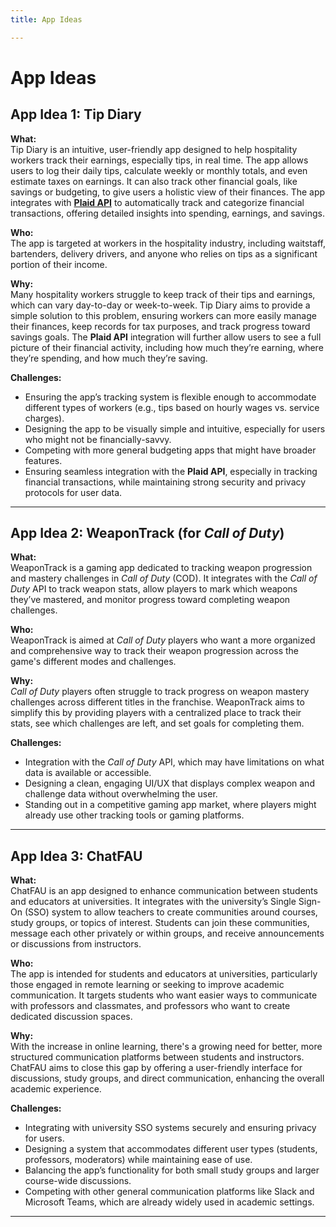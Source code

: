 ```yaml
---
title: App Ideas

---
```


# App Ideas

## App Idea 1: Tip Diary
**What:**  
Tip Diary is an intuitive, user-friendly app designed to help hospitality workers track their earnings, especially tips, in real time. The app allows users to log their daily tips, calculate weekly or monthly totals, and even estimate taxes on earnings. It can also track other financial goals, like savings or budgeting, to give users a holistic view of their finances. The app integrates with **[Plaid API](https://plaid.com/)** to automatically track and categorize financial transactions, offering detailed insights into spending, earnings, and savings.

**Who:**  
The app is targeted at workers in the hospitality industry, including waitstaff, bartenders, delivery drivers, and anyone who relies on tips as a significant portion of their income.

**Why:**  
Many hospitality workers struggle to keep track of their tips and earnings, which can vary day-to-day or week-to-week. Tip Diary aims to provide a simple solution to this problem, ensuring workers can more easily manage their finances, keep records for tax purposes, and track progress toward savings goals. The **Plaid API** integration will further allow users to see a full picture of their financial activity, including how much they’re earning, where they’re spending, and how much they’re saving.

**Challenges:**  
- Ensuring the app’s tracking system is flexible enough to accommodate different types of workers (e.g., tips based on hourly wages vs. service charges).
- Designing the app to be visually simple and intuitive, especially for users who might not be financially-savvy.
- Competing with more general budgeting apps that might have broader features.
- Ensuring seamless integration with the **Plaid API**, especially in tracking financial transactions, while maintaining strong security and privacy protocols for user data.

---

## App Idea 2: WeaponTrack (for *Call of Duty*)
**What:**  
WeaponTrack is a gaming app dedicated to tracking weapon progression and mastery challenges in *Call of Duty* (COD). It integrates with the *Call of Duty* API to track weapon stats, allow players to mark which weapons they’ve mastered, and monitor progress toward completing weapon challenges.

**Who:**  
WeaponTrack is aimed at *Call of Duty* players who want a more organized and comprehensive way to track their weapon progression across the game's different modes and challenges.

**Why:**  
*Call of Duty* players often struggle to track progress on weapon mastery challenges across different titles in the franchise. WeaponTrack aims to simplify this by providing players with a centralized place to track their stats, see which challenges are left, and set goals for completing them.

**Challenges:**  
- Integration with the *Call of Duty* API, which may have limitations on what data is available or accessible.
- Designing a clean, engaging UI/UX that displays complex weapon and challenge data without overwhelming the user.
- Standing out in a competitive gaming app market, where players might already use other tracking tools or gaming platforms.

---

## App Idea 3: ChatFAU
**What:**  
ChatFAU is an app designed to enhance communication between students and educators at universities. It integrates with the university’s Single Sign-On (SSO) system to allow teachers to create communities around courses, study groups, or topics of interest. Students can join these communities, message each other privately or within groups, and receive announcements or discussions from instructors.

**Who:**  
The app is intended for students and educators at universities, particularly those engaged in remote learning or seeking to improve academic communication. It targets students who want easier ways to communicate with professors and classmates, and professors who want to create dedicated discussion spaces.

**Why:**  
With the increase in online learning, there's a growing need for better, more structured communication platforms between students and instructors. ChatFAU aims to close this gap by offering a user-friendly interface for discussions, study groups, and direct communication, enhancing the overall academic experience.

**Challenges:**  
- Integrating with university SSO systems securely and ensuring privacy for users.
- Designing a system that accommodates different user types (students, professors, moderators) while maintaining ease of use.
- Balancing the app’s functionality for both small study groups and larger course-wide discussions.
- Competing with other general communication platforms like Slack and Microsoft Teams, which are already widely used in academic settings.

---
